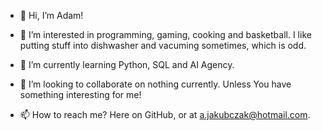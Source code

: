 - 👋 Hi, I’m Adam!
  
- 👀 I’m interested in programming, gaming, cooking and basketball. I like putting stuff into dishwasher and vacuming sometimes, which is odd.

- 🌱 I’m currently learning Python, SQL and AI Agency.
  
- 💞️ I’m looking to collaborate on nothing currently. Unless You have something interesting for me!
  
- 📫 How to reach me? Here on GitHub, or at a.jakubczak@hotmail.com.
